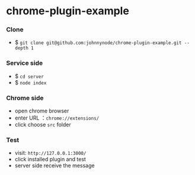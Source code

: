 # chrome-plugin-example

### Clone

- $ `git clone git@github.com:johnnynode/chrome-plugin-example.git --depth 1`

### Service side

- $ `cd server`
- $ `node index`

### Chrome side

- open chrome browser 
- enter URL ：`chrome://extensions/`
- click <load unpacked> choose `src` folder

### Test

- visit: `http://127.0.0.1:3000/`
- click installed plugin and test
- server side receive the message